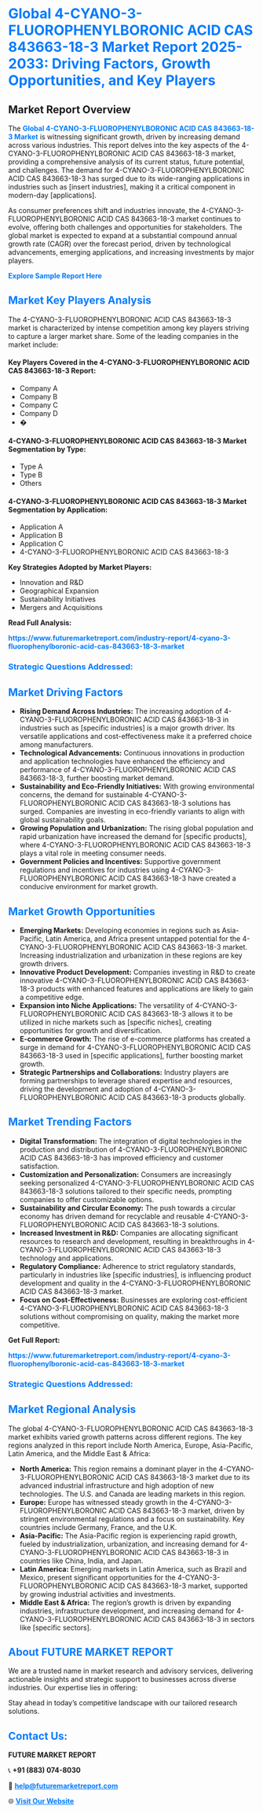 <h1 style="color: #007BFF;">Global 4-CYANO-3-FLUOROPHENYLBORONIC ACID CAS 843663-18-3 Market Report 2025-2033: Driving Factors, Growth Opportunities, and Key Players</h1>

<section id="overview">
<h2>Market Report Overview</h2>
<p>The <a href="https://www.futuremarketreport.com/industry-report/4-cyano-3-fluorophenylboronic-acid-cas-843663-18-3-market" style="color: #007BFF; text-decoration: none;"><strong>Global 4-CYANO-3-FLUOROPHENYLBORONIC ACID CAS 843663-18-3 Market</strong></a> is witnessing significant growth, driven by increasing demand across various industries. This report delves into the key aspects of the 4-CYANO-3-FLUOROPHENYLBORONIC ACID CAS 843663-18-3 market, providing a comprehensive analysis of its current status, future potential, and challenges. The demand for 4-CYANO-3-FLUOROPHENYLBORONIC ACID CAS 843663-18-3 has surged due to its wide-ranging applications in industries such as [insert industries], making it a critical component in modern-day [applications].</p>
<p>As consumer preferences shift and industries innovate, the 4-CYANO-3-FLUOROPHENYLBORONIC ACID CAS 843663-18-3 market continues to evolve, offering both challenges and opportunities for stakeholders. The global market is expected to expand at a substantial compound annual growth rate (CAGR) over the forecast period, driven by technological advancements, emerging applications, and increasing investments by major players.</p>
</section>

<section id="overview">
<p><a href="https://www.futuremarketreport.com/request-sample/reportId=112865" style="color: #007BFF; text-decoration: none;"><strong>Explore Sample Report Here</strong></a></p>
</section>

<section id="key-players">
<h2 style="color: #007BFF;">Market Key Players Analysis</h2>
<p>The 4-CYANO-3-FLUOROPHENYLBORONIC ACID CAS 843663-18-3 market is characterized by intense competition among key players striving to capture a larger market share. Some of the leading companies in the market include:</p>
<h4>Key Players Covered in the 4-CYANO-3-FLUOROPHENYLBORONIC ACID CAS 843663-18-3 Report:</h4>
<ul><li>Company A</li><li>Company B</li><li>Company C</li><li>Company D</li><li>�</li></ul>
<h4>4-CYANO-3-FLUOROPHENYLBORONIC ACID CAS 843663-18-3 Market Segmentation by Type:</h4>
<ul><li>Type A</li><li>Type B</li><li>Others</li></ul>

<h4>4-CYANO-3-FLUOROPHENYLBORONIC ACID CAS 843663-18-3 Market Segmentation by Application:</h4>
<ul><li>Application A</li><li>Application B</li><li>Application C</li><li>4-CYANO-3-FLUOROPHENYLBORONIC ACID CAS 843663-18-3</li></ul>
<p><strong>Key Strategies Adopted by Market Players:</strong></p>
<ul>
<li>Innovation and R&D</li>
<li>Geographical Expansion</li>
<li>Sustainability Initiatives</li>
<li>Mergers and Acquisitions</li>
</ul>
</section>

<section>
<p><strong>Read Full Analysis: </strong></p><a href="https://www.futuremarketreport.com/industry-report/4-cyano-3-fluorophenylboronic-acid-cas-843663-18-3-market" style="color: #007BFF; text-decoration: none;"><strong>https://www.futuremarketreport.com/industry-report/4-cyano-3-fluorophenylboronic-acid-cas-843663-18-3-market</strong></a>
<h3 style="color: #007BFF;">Strategic Questions Addressed:</h3>
</section>

<section id="driving-factors">
<h2 style="color: #007BFF;">Market Driving Factors</h2>
<ul>
<li><strong>Rising Demand Across Industries:</strong> The increasing adoption of 4-CYANO-3-FLUOROPHENYLBORONIC ACID CAS 843663-18-3 in industries such as [specific industries] is a major growth driver. Its versatile applications and cost-effectiveness make it a preferred choice among manufacturers.</li>
<li><strong>Technological Advancements:</strong> Continuous innovations in production and application technologies have enhanced the efficiency and performance of 4-CYANO-3-FLUOROPHENYLBORONIC ACID CAS 843663-18-3, further boosting market demand.</li>
<li><strong>Sustainability and Eco-Friendly Initiatives:</strong> With growing environmental concerns, the demand for sustainable 4-CYANO-3-FLUOROPHENYLBORONIC ACID CAS 843663-18-3 solutions has surged. Companies are investing in eco-friendly variants to align with global sustainability goals.</li>
<li><strong>Growing Population and Urbanization:</strong> The rising global population and rapid urbanization have increased the demand for [specific products], where 4-CYANO-3-FLUOROPHENYLBORONIC ACID CAS 843663-18-3 plays a vital role in meeting consumer needs.</li>
<li><strong>Government Policies and Incentives:</strong> Supportive government regulations and incentives for industries using 4-CYANO-3-FLUOROPHENYLBORONIC ACID CAS 843663-18-3 have created a conducive environment for market growth.</li>
</ul>
</section>

<section id="growth-opportunities">
<h2 style="color: #007BFF;">Market Growth Opportunities</h2>
<ul>
<li><strong>Emerging Markets:</strong> Developing economies in regions such as Asia-Pacific, Latin America, and Africa present untapped potential for the 4-CYANO-3-FLUOROPHENYLBORONIC ACID CAS 843663-18-3 market. Increasing industrialization and urbanization in these regions are key growth drivers.</li>
<li><strong>Innovative Product Development:</strong> Companies investing in R&D to create innovative 4-CYANO-3-FLUOROPHENYLBORONIC ACID CAS 843663-18-3 products with enhanced features and applications are likely to gain a competitive edge.</li>
<li><strong>Expansion into Niche Applications:</strong> The versatility of 4-CYANO-3-FLUOROPHENYLBORONIC ACID CAS 843663-18-3 allows it to be utilized in niche markets such as [specific niches], creating opportunities for growth and diversification.</li>
<li><strong>E-commerce Growth:</strong> The rise of e-commerce platforms has created a surge in demand for 4-CYANO-3-FLUOROPHENYLBORONIC ACID CAS 843663-18-3 used in [specific applications], further boosting market growth.</li>
<li><strong>Strategic Partnerships and Collaborations:</strong> Industry players are forming partnerships to leverage shared expertise and resources, driving the development and adoption of 4-CYANO-3-FLUOROPHENYLBORONIC ACID CAS 843663-18-3 products globally.</li>
</ul>
</section>

<section id="trending-factors">
<h2 style="color: #007BFF;">Market Trending Factors</h2>
<ul>
<li><strong>Digital Transformation:</strong> The integration of digital technologies in the production and distribution of 4-CYANO-3-FLUOROPHENYLBORONIC ACID CAS 843663-18-3 has improved efficiency and customer satisfaction.</li>
<li><strong>Customization and Personalization:</strong> Consumers are increasingly seeking personalized 4-CYANO-3-FLUOROPHENYLBORONIC ACID CAS 843663-18-3 solutions tailored to their specific needs, prompting companies to offer customizable options.</li>
<li><strong>Sustainability and Circular Economy:</strong> The push towards a circular economy has driven demand for recyclable and reusable 4-CYANO-3-FLUOROPHENYLBORONIC ACID CAS 843663-18-3 solutions.</li>
<li><strong>Increased Investment in R&D:</strong> Companies are allocating significant resources to research and development, resulting in breakthroughs in 4-CYANO-3-FLUOROPHENYLBORONIC ACID CAS 843663-18-3 technology and applications.</li>
<li><strong>Regulatory Compliance:</strong> Adherence to strict regulatory standards, particularly in industries like [specific industries], is influencing product development and quality in the 4-CYANO-3-FLUOROPHENYLBORONIC ACID CAS 843663-18-3 market.</li>
<li><strong>Focus on Cost-Effectiveness:</strong> Businesses are exploring cost-efficient 4-CYANO-3-FLUOROPHENYLBORONIC ACID CAS 843663-18-3 solutions without compromising on quality, making the market more competitive.</li>
</ul>
</section>

<section>
<p><strong>Get Full Report: </strong></p><a href="https://www.futuremarketreport.com/industry-report/4-cyano-3-fluorophenylboronic-acid-cas-843663-18-3-market" style="color: #007BFF; text-decoration: none;"><strong>https://www.futuremarketreport.com/industry-report/4-cyano-3-fluorophenylboronic-acid-cas-843663-18-3-market</strong></a>
<h3 style="color: #007BFF;">Strategic Questions Addressed:</h3>
</section>


<section id="regional-analysis">
<h2 style="color: #007BFF;">Market Regional Analysis</h2>
<p>The global 4-CYANO-3-FLUOROPHENYLBORONIC ACID CAS 843663-18-3 market exhibits varied growth patterns across different regions. The key regions analyzed in this report include North America, Europe, Asia-Pacific, Latin America, and the Middle East & Africa:</p>
<ul>
<li><strong>North America:</strong> This region remains a dominant player in the 4-CYANO-3-FLUOROPHENYLBORONIC ACID CAS 843663-18-3 market due to its advanced industrial infrastructure and high adoption of new technologies. The U.S. and Canada are leading markets in this region.</li>
<li><strong>Europe:</strong> Europe has witnessed steady growth in the 4-CYANO-3-FLUOROPHENYLBORONIC ACID CAS 843663-18-3 market, driven by stringent environmental regulations and a focus on sustainability. Key countries include Germany, France, and the U.K.</li>
<li><strong>Asia-Pacific:</strong> The Asia-Pacific region is experiencing rapid growth, fueled by industrialization, urbanization, and increasing demand for 4-CYANO-3-FLUOROPHENYLBORONIC ACID CAS 843663-18-3 in countries like China, India, and Japan.</li>
<li><strong>Latin America:</strong> Emerging markets in Latin America, such as Brazil and Mexico, present significant opportunities for the 4-CYANO-3-FLUOROPHENYLBORONIC ACID CAS 843663-18-3 market, supported by growing industrial activities and investments.</li>
<li><strong>Middle East & Africa:</strong> The region’s growth is driven by expanding industries, infrastructure development, and increasing demand for 4-CYANO-3-FLUOROPHENYLBORONIC ACID CAS 843663-18-3 in sectors like [specific sectors].</li>
</ul>
</section>

<footer>
<h2 style="color: #007BFF;">About FUTURE MARKET REPORT</h2>
<p>We are a trusted name in market research and advisory services, delivering actionable insights and strategic support to businesses across diverse industries. Our expertise lies in offering:</p>

<p>Stay ahead in today’s competitive landscape with our tailored research solutions.</p>

<h2 style="color: #007BFF;">Contact Us:</h2>
<p><strong>FUTURE MARKET REPORT</strong></p>
<p>📞 <strong>+91 (883) 074-8030</strong></p>
<p>📧 <strong><a href="mailto:help@futuremarketreport.com" style="color: #007BFF;">help@futuremarketreport.com</a></strong></p>
<p>🌐 <strong><a href="https://www.futuremarketreport.com/" style="color: #007BFF;">Visit Our Website</a></strong></p>
</footer>